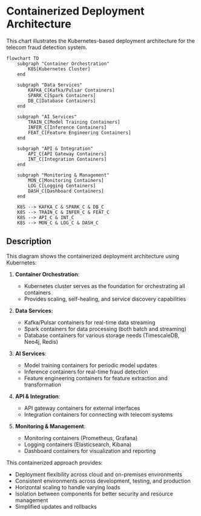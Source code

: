 # Containerized Deployment Architecture

This chart illustrates the Kubernetes-based deployment architecture for the telecom fraud detection system.

```mermaid
flowchart TD
    subgraph "Container Orchestration"
        K8S[Kubernetes Cluster]
    end

    subgraph "Data Services"
        KAFKA_C[Kafka/Pulsar Containers]
        SPARK_C[Spark Containers]
        DB_C[Database Containers]
    end

    subgraph "AI Services"
        TRAIN_C[Model Training Containers]
        INFER_C[Inference Containers]
        FEAT_C[Feature Engineering Containers]
    end

    subgraph "API & Integration"
        API_C[API Gateway Containers]
        INT_C[Integration Containers]
    end

    subgraph "Monitoring & Management"
        MON_C[Monitoring Containers]
        LOG_C[Logging Containers]
        DASH_C[Dashboard Containers]
    end

    K8S --> KAFKA_C & SPARK_C & DB_C
    K8S --> TRAIN_C & INFER_C & FEAT_C
    K8S --> API_C & INT_C
    K8S --> MON_C & LOG_C & DASH_C
```

## Description

This diagram shows the containerized deployment architecture using Kubernetes:

1. **Container Orchestration**: 
   - Kubernetes cluster serves as the foundation for orchestrating all containers
   - Provides scaling, self-healing, and service discovery capabilities

2. **Data Services**:
   - Kafka/Pulsar containers for real-time data streaming
   - Spark containers for data processing (both batch and streaming)
   - Database containers for various storage needs (TimescaleDB, Neo4j, Redis)

3. **AI Services**:
   - Model training containers for periodic model updates
   - Inference containers for real-time fraud detection
   - Feature engineering containers for feature extraction and transformation

4. **API & Integration**:
   - API gateway containers for external interfaces
   - Integration containers for connecting with telecom systems

5. **Monitoring & Management**:
   - Monitoring containers (Prometheus, Grafana)
   - Logging containers (Elasticsearch, Kibana)
   - Dashboard containers for visualization and reporting

This containerized approach provides:
- Deployment flexibility across cloud and on-premises environments
- Consistent environments across development, testing, and production
- Horizontal scaling to handle varying loads
- Isolation between components for better security and resource management
- Simplified updates and rollbacks